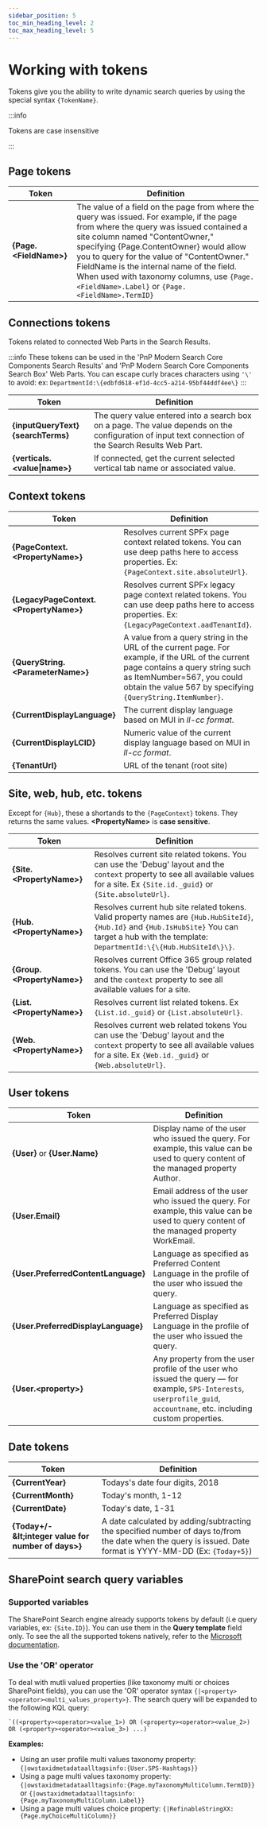 ```yaml
---
sidebar_position: 5
toc_min_heading_level: 2
toc_max_heading_level: 5
---
```


# Working with tokens

Tokens give you the ability to write dynamic search queries by using the special syntax `{TokenName}`.

:::info

Tokens are case insensitive

:::

## Page tokens

|**Token**|**Definition**|
|---------|--------------|
|**\{Page.&lt;FieldName&gt;\}** | The value of a field on the page from where the query was issued. For example, if the page from where the query was issued contained a site column named "ContentOwner," specifying \{Page.ContentOwner\} would allow you to query for the value of "ContentOwner." FieldName is the internal name of the field. When used with taxonomy columns, use `{Page.<FieldName>.Label}` or `{Page.<FieldName>.TermID}` |

## Connections tokens

Tokens related to connected Web Parts in the Search Results. 

:::info
These tokens can be used in the 'PnP Modern Search Core Components Search Results' and 'PnP Modern Search Core Components Search Box' Web Parts.
You can escape curly braces characters using `'\'` to avoid: ex: `DepartmentId:\{edbfd618-ef1d-4cc5-a214-95bf44ddf4ee\}`
:::

|**Token**|**Definition**|
|-----|-----|
|**\{inputQueryText\} <br/>\{searchTerms\}**<br/> | The query value entered into a search box on a page. The value depends on the configuration of input text connection of the Search Results Web Part. <br/> |
|**\{verticals.&lt;value\|name&gt;\}** | If connected, get the current selected vertical tab name or associated value.

## Context tokens

|**Token**|**Definition**|
|-----|-----|
|**\{PageContext.&lt;PropertyName&gt;\}** | Resolves current SPFx page context related tokens. You can use deep paths here to access properties. Ex: `{PageContext.site.absoluteUrl}`. <br/>
| **\{LegacyPageContext.&lt;PropertyName&gt;\}** | Resolves current SPFx legacy page context related tokens. You can use deep paths here to access properties. Ex: `{LegacyPageContext.aadTenantId}`. <br/>
|**\{QueryString.&lt;ParameterName&gt;\}** <br/> | A value from a query string in the URL of the current page. For example, if the URL of the current page contains a query string such as ItemNumber=567, you could obtain the value 567 by specifying `{QueryString.ItemNumber}`. <br/> |
|**\{CurrentDisplayLanguage\}** <br/> |The current display language based on MUI in _ll-cc format_.  <br/> |
|**\{CurrentDisplayLCID\}**  <br/> |Numeric value of the current display language based on MUI in _ll-cc format_.  <br/> |
|**\{TenantUrl\}**  <br/> |URL of the tenant (root site)<br/> |

## Site, web, hub, etc. tokens

Except for `{Hub}`, these a shortands to the `{PageContext}` tokens. They returns the same values. **&lt;PropertyName&gt;** is **case sensitive**.

|**Token**|**Definition**|
|-----|-----|
| **\{Site.&lt;PropertyName&gt;\}**| Resolves current site related tokens. You can use the 'Debug' layout and the `context` property to see all available values for a site. Ex `{Site.id._guid}` or `{Site.absoluteUrl}`.
| **\{Hub.&lt;PropertyName&gt;\}** | Resolves current hub site related tokens. Valid property names are `{Hub.HubSiteId}`, `{Hub.Id}` and `{Hub.IsHubSite}` You can target a hub with the template: `DepartmentId:\{\{Hub.HubSiteId\}\}`.
| **\{Group.&lt;PropertyName&gt;\}** | Resolves current Office 365 group related tokens. You can use the 'Debug' layout and the `context` property to see all available values for a site.
| **\{List.&lt;PropertyName&gt;\}** | Resolves current list related tokens. Ex `{List.id._guid}` or `{List.absoluteUrl}`.
| **\{Web.&lt;PropertyName&gt;\}** | Resolves current web related tokens  You can use the 'Debug' layout and the `context` property to see all available values for a site. Ex `{Web.id._guid}` or `{Web.absoluteUrl}`.

## User tokens

|**Token**|**Definition**|
|-----|-----|
|**\{User\}** or **\{User.Name\}**  |Display name of the user who issued the query. For example, this value can be used to query content of the managed property Author.  <br/> |
|**\{User.Email\}**  |Email address of the user who issued the query. For example, this value can be used to query content of the managed property WorkEmail.  <br/> |
|**\{User.PreferredContentLanguage\}**  |Language as specified as Preferred Content Language in the profile of the user who issued the query.  <br/> |
|**\{User.PreferredDisplayLanguage\}**  |Language as specified as Preferred Display Language in the profile of the user who issued the query.  <br/> |
|**\{User.\<property\>\}** |Any property from the user profile of the user who issued the query — for example, `SPS-Interests`, `userprofile_guid`, `accountname`, etc. including custom properties.  <br/> |

## Date tokens

|**Token**|**Definition**
|-----|-----|
| **\{CurrentYear\}** |Todays's date four digits, 2018 <br/> 
| **\{CurrentMonth\}** |Today's month, 1-12 <br/> 
| **\{CurrentDate\}** |Today's date, 1-31 <br/> 
| **\{Today+/- \&lt;integer value for number of days&gt;\}**  <br/> |A date calculated by adding/subtracting the specified number of days to/from the date when the query is issued. Date format is YYYY-MM-DD (Ex: `{Today+5}`) <br/> 

## SharePoint search query variables

### Supported variables

The SharePoint Search engine already supports tokens by default (i.e query variables, ex: `{Site.ID}`). You can use them in the **Query template** field only. To see the all the supported tokens natively, refer to the [Microsoft documentation](https://docs.microsoft.com/en-us/sharepoint/technical-reference/query-variables).

### Use the 'OR' operator

To deal with mutli valued properties (like taxonomy multi or choices SharePoint fields), you can use the 'OR' operator syntax `{|<property><operator><multi_values_property>}`. The search query will be expanded to the following KQL query:

    `((<property><operator><value_1>) OR (<property><operator><value_2>) OR (<property><operator><value_3>) ...)`

**Examples:**

- Using an user profile multi values taxonomy property: `{|owstaxidmetadataalltagsinfo:{User.SPS-Hashtags}}`
- Using a page multi values taxonomy property: `{|owstaxidmetadataalltagsinfo:{Page.myTaxonomyMultiColumn.TermID}}` or `{|owstaxidmetadataalltagsinfo:{Page.myTaxonomyMultiColumn.Label}}`
- Using a page multi values choice property: `{|RefinableStringXX:{Page.myChoiceMultiColumn}}`